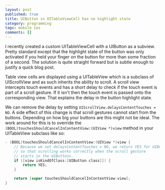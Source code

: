 ```yaml
---
layout: post
published: true
title: UIButton in UITableViewCell has no highlight state
category: programming
tags: mobile ios
comments: []
---
```


I recently created a custom UITableViewCell with a UIButton as a subview. Pretty standard except that the highlight state of the button was only activated if you held your finger on the button for more than some fraction of a second. The solution is quite straight forward but is subtle enough to justify a quick blog post.

Table view cells are displayed using a UITableView which is a subclass of UIScrollView and as such inherits the ability to scroll. A scroll view intercepts touch events and has a short delay to check if the touch event is part of a scroll gesture. If it isn't then the touch event is passed onto the corresponding view. That explains the delay in the button highlight state.

We can remove the delay by setting `UIScrollView.delaysContentTouches = NO`. A side effect of this change is that scroll gestures cannot start from the buttons. Depending on how big your buttons are this might not be ideal. The work around for this is to override the `(BOOL)touchesShouldCancelInContentView:(UIView *)view` method in your UITableView subclass like so:

```objective-c
- (BOOL)touchesShouldCancelInContentView:(UIView *)view {
    // Because we set delaysContentTouches = NO, we return YES for UIButtons
    // so that scrolling works correctly when the scroll gesture
    // starts in the UIButtons.
    if ([view isKindOfClass:[UIButton class]]) {
        return YES;
    }

    return [super touchesShouldCancelInContentView:view];
}
```
